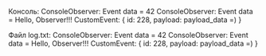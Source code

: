 Консоль:
ConsoleObserver: Event data = 42
ConsoleObserver: Event data = Hello, Observer!!!
CustomEvent: { id: 228, payload: payload_data =) }

Файл log.txt:
ConsoleObserver: Event data = 42
ConsoleObserver: Event data = Hello, Observer!!!
CustomEvent: { id: 228, payload: payload_data =) }

